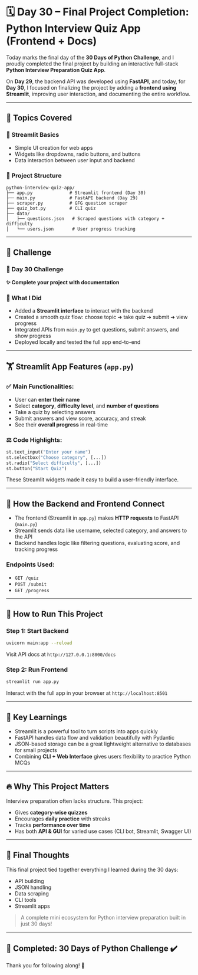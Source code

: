 # 🗓️ Day 30 – Final Project Completion: Python Interview Quiz App (Frontend + Docs)

Today marks the final day of the **30 Days of Python Challenge**, and I proudly completed the final project by building an interactive full-stack **Python Interview Preparation Quiz App**.

On **Day 29**, the backend API was developed using **FastAPI**, and today, for **Day 30**, I focused on finalizing the project by adding a **frontend using Streamlit**, improving user interaction, and documenting the entire workflow.

---

## 🔹 Topics Covered

### 🔹 Streamlit Basics

* Simple UI creation for web apps
* Widgets like dropdowns, radio buttons, and buttons
* Data interaction between user input and backend

### 🔹 Project Structure

```
python-interview-quiz-app/
├── app.py              # Streamlit frontend (Day 30)
├── main.py             # FastAPI backend (Day 29)
├── scraper.py          # GFG question scraper
├── quiz_bot.py         # CLI quiz 
├── data/
│   ├── questions.json   # Scraped questions with category + difficulty
│   └── users.json       # User progress tracking
```

---

## 🎯 Challenge

### 🔹 Day 30 Challenge

**✨ Complete your project with documentation**

### 🔹 What I Did

* Added a **Streamlit interface** to interact with the backend
* Created a smooth quiz flow: choose topic ➔ take quiz ➔ submit ➔ view progress
* Integrated APIs from `main.py` to get questions, submit answers, and show progress
* Deployed locally and tested the full app end-to-end

---

## 🏋️ Streamlit App Features (`app.py`)

### ✅ Main Functionalities:

* User can **enter their name**
* Select **category**, **difficulty level**, and **number of questions**
* Take a quiz by selecting answers
* Submit answers and view score, accuracy, and streak
* See their **overall progress** in real-time

### ⚖️ Code Highlights:

```python
st.text_input("Enter your name")
st.selectbox("Choose category", [...])
st.radio("Select difficulty", [...])
st.button("Start Quiz")
```

These Streamlit widgets made it easy to build a user-friendly interface.

---

## 🔗 How the Backend and Frontend Connect

* The frontend (Streamlit in `app.py`) makes **HTTP requests** to FastAPI (`main.py`)
* Streamlit sends data like username, selected category, and answers to the API
* Backend handles logic like filtering questions, evaluating score, and tracking progress

### Endpoints Used:

* `GET /quiz`
* `POST /submit`
* `GET /progress`

---

## 🚀 How to Run This Project

### Step 1: Start Backend

```bash
uvicorn main:app --reload
```

Visit API docs at `http://127.0.0.1:8000/docs`

### Step 2: Run Frontend

```bash
streamlit run app.py
```

Interact with the full app in your browser at `http://localhost:8501`

---

## 🫠 Key Learnings

* Streamlit is a powerful tool to turn scripts into apps quickly
* FastAPI handles data flow and validation beautifully with Pydantic
* JSON-based storage can be a great lightweight alternative to databases for small projects
* Combining **CLI + Web Interface** gives users flexibility to practice Python MCQs

---

## 🔥 Why This Project Matters

Interview preparation often lacks structure. This project:

* Gives **category-wise quizzes**
* Encourages **daily practice** with streaks
* Tracks **performance over time**
* Has both **API & GUI** for varied use cases (CLI bot, Streamlit, Swagger UI)

---

## 🌟 Final Thoughts

This final project tied together everything I learned during the 30 days:

* API building
* JSON handling
* Data scraping
* CLI tools
* Streamlit apps

> A complete mini ecosystem for Python interview preparation built in just 30 days!

---

## 🎉 Completed: 30 Days of Python Challenge ✔️

Thank you for following along! 🚀
